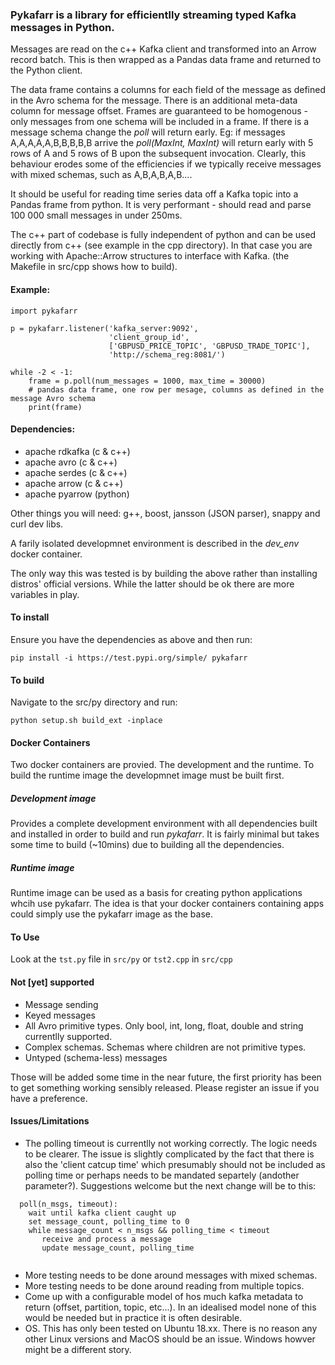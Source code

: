 ### Pykafarr is a library for efficientlly streaming typed Kafka messages in Python.

Messages are read on the c++ Kafka client and transformed into an Arrow record batch. This is then wrapped as a Pandas data frame and returned to the Python client.

The data frame contains a columns for each field of the message as defined in the Avro schema for the message. There is an additional meta-data column for message offset. Frames are guaranteed to be homogenous - only messages from one schema will be included in a frame. If there is a message schema change the _poll_ will return early. Eg: if messages A,A,A,A,A,B,B,B,B,B arrive the _poll(MaxInt, MaxInt)_ will return early with 5 rows of A and 5 rows of B upon the subsequent invocation. Clearly, this behaviour erodes some of the efficiencies if we typically receive messages with mixed schemas, such as A,B,A,B,A,B....

It should be useful for reading time series data off a Kafka topic into a Pandas frame from python. It is very performant - should read and parse 100 000 small messages in under 250ms.

The c++ part of codebase is fully independent of python and can be used directly from c++ (see example in the cpp directory). In that case you are working with Apache::Arrow structures to interface with Kafka. (the Makefile in src/cpp shows how to build).

#### Example:

```
import pykafarr

p = pykafarr.listener('kafka_server:9092',
                      'client_group_id',
                      ['GBPUSD_PRICE_TOPIC', 'GBPUSD_TRADE_TOPIC'],
                      'http://schema_reg:8081/')

while -2 < -1:
    frame = p.poll(num_messages = 1000, max_time = 30000)
    # pandas data frame, one row per mesage, columns as defined in the message Avro schema
    print(frame)
```

#### Dependencies:
- apache rdkafka (c & c++)
- apache avro (c & c++)
- apache serdes (c & c++)
- apache arrow (c & c++)
- apache pyarrow (python)

Other things you will need: g++, boost, jansson (JSON parser), snappy and curl dev libs.

A farily isolated developmnet environment is described in the _dev_env_ docker container.

The only way this was tested is by building the above rather than installing distros' official versions. While the latter should be ok there are more variables in play.

#### To install
Ensure you have the dependencies as above and then run:

```
pip install -i https://test.pypi.org/simple/ pykafarr
```

#### To build
Navigate to the src/py directory and run:

```
python setup.sh build_ext -inplace
```

#### Docker Containers
Two docker containers are provied. The development and the runtime. To build the runtime image the developmnet image must be built first.

##### Development image
Provides a complete development environment with all dependencies built and installed in order to build and run *pykafarr*. It is fairly minimal but takes some time to build (~10mins) due to building all the dependencies.

##### Runtime image
Runtime image can be used as a basis for creating python applications whcih use pykafarr. The idea is that your docker containers containing apps could simply use the pykafarr image as the base.

#### To Use
Look at the `tst.py` file in `src/py` or `tst2.cpp` in `src/cpp`

#### Not [yet] supported
- Message sending
- Keyed messages
- All Avro primitive types. Only bool, int, long, float, double and string currentlly supported.
- Complex schemas. Schemas where children are not primitive types.
- Untyped (schema-less) messages

Those will be added some time in the near future, the first priority has been to get something working sensibly released. Please register an issue if you have a preference.

#### Issues/Limitations
- The polling timeout is currentlly not working correctly. The logic needs to be clearer. The issue is slightly complicated by the fact that there is also the 'client catcup time' which presumably should not be included as polling time or perhaps needs to be mandated separtely (andother parameter?). Suggestions welcome but the next change will be to this:

```
  poll(n_msgs, timeout):
    wait until kafka client caught up
    set message_count, polling_time to 0
    while message_count < n_msgs && polling_time < timeout
       receive and process a message
       update message_count, polling_time
       
```
- More testing needs to be done around messages with mixed schemas.
- More testing needs to be done around reading from multiple topics.
- Come up with a configurable model of hos much kafka metadata to return (offset, partition, topic, etc...). In an idealised model none of this would be needed but in practice it is often desirable. 
- OS. This has only been tested on Ubuntu 18.xx. There is no reason any other Linux versions and MacOS should be an issue. Windows howver might be a different story.
